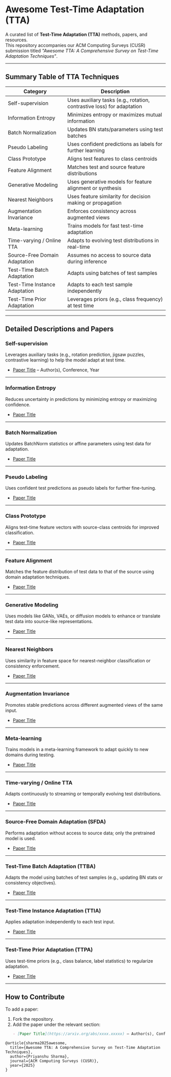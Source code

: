 # Awesome Test-Time Adaptation (TTA)

A curated list of **Test-Time Adaptation (TTA)** methods, papers, and resources.  
This repository accompanies our ACM Computing Surveys (CUSR) submission titled *"Awesome TTA: A Comprehensive Survey on Test-Time Adaptation Techniques"*.

---

## Summary Table of TTA Techniques

| Category                        | Description                                                             |
|-------------------------------|-------------------------------------------------------------------------|
| Self-supervision               | Uses auxiliary tasks (e.g., rotation, contrastive loss) for adaptation  |
| Information Entropy            | Minimizes entropy or maximizes mutual information                       |
| Batch Normalization            | Updates BN stats/parameters using test batches                          |
| Pseudo Labeling                | Uses confident predictions as labels for further learning               |
| Class Prototype                | Aligns test features to class centroids                                 |
| Feature Alignment              | Matches test and source feature distributions                           |
| Generative Modeling            | Uses generative models for feature alignment or synthesis               |
| Nearest Neighbors              | Uses feature similarity for decision making or propagation              |
| Augmentation Invariance        | Enforces consistency across augmented views                             |
| Meta-learning                  | Trains models for fast test-time adaptation                             |
| Time-varying / Online TTA      | Adapts to evolving test distributions in real-time                      |
| Source-Free Domain Adaptation  | Assumes no access to source data during inference                       |
| Test-Time Batch Adaptation     | Adapts using batches of test samples                                    |
| Test-Time Instance Adaptation  | Adapts to each test sample independently                                |
| Test-Time Prior Adaptation     | Leverages priors (e.g., class frequency) at test time                   |

---

## Detailed Descriptions and Papers

### Self-supervision
Leverages auxiliary tasks (e.g., rotation prediction, jigsaw puzzles, contrastive learning) to help the model adapt at test time.

- [Paper Title](#) – Author(s), Conference, Year

---



### Information Entropy
Reduces uncertainty in predictions by minimizing entropy or maximizing confidence.

- [Paper Title](#)

---

### Batch Normalization
Updates BatchNorm statistics or affine parameters using test data for adaptation.

- [Paper Title](#)

---

### Pseudo Labeling
Uses confident test predictions as pseudo labels for further fine-tuning.

- [Paper Title](#)

---

### Class Prototype
Aligns test-time feature vectors with source-class centroids for improved classification.

- [Paper Title](#)

---

### Feature Alignment
Matches the feature distribution of test data to that of the source using domain adaptation techniques.

- [Paper Title](#)

---

### Generative Modeling
Uses models like GANs, VAEs, or diffusion models to enhance or translate test data into source-like representations.

- [Paper Title](#)

---

### Nearest Neighbors
Uses similarity in feature space for nearest-neighbor classification or consistency enforcement.

- [Paper Title](#)

---

### Augmentation Invariance
Promotes stable predictions across different augmented views of the same input.

- [Paper Title](#)

---

### Meta-learning
Trains models in a meta-learning framework to adapt quickly to new domains during testing.

- [Paper Title](#)

---

### Time-varying / Online TTA
Adapts continuously to streaming or temporally evolving test distributions.

- [Paper Title](#)

---

### Source-Free Domain Adaptation (SFDA)
Performs adaptation without access to source data; only the pretrained model is used.

- [Paper Title](#)

---

### Test-Time Batch Adaptation (TTBA)
Adapts the model using batches of test samples (e.g., updating BN stats or consistency objectives).

- [Paper Title](#)

---

### Test-Time Instance Adaptation (TTIA)
Applies adaptation independently to each test input.

- [Paper Title](#)

---

### Test-Time Prior Adaptation (TTPA)
Uses test-time priors (e.g., class balance, label statistics) to regularize adaptation.

- [Paper Title](#)

---

## How to Contribute

To add a paper:

1. Fork the repository.
2. Add the paper under the relevant section:
   ```markdown
   - [Paper Title](https://arxiv.org/abs/xxxx.xxxxx) – Author(s), Conference, Year


   ```

```
@article{sharma2025awesome,
  title={Awesome TTA: A Comprehensive Survey on Test-Time Adaptation Techniques},
  author={Priyanshu Sharma},
  journal={ACM Computing Surveys (CUSR)},
  year={2025}
}
